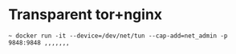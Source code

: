 # Transparent tor+nginx


```
~ docker run -it --device=/dev/net/tun --cap-add=net_admin -p 9848:9848 ,,,,,,,
```
